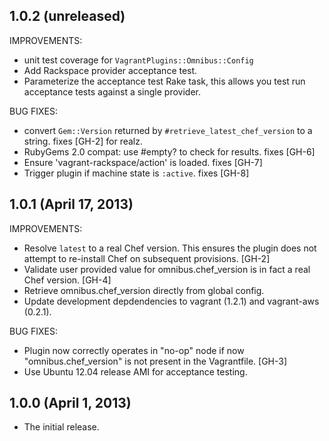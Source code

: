 ## 1.0.2 (unreleased)

IMPROVEMENTS:

* unit test coverage for `VagrantPlugins::Omnibus::Config`
* Add Rackspace provider acceptance test.
* Parameterize the acceptance test Rake task, this allows you test run
  acceptance tests against a single provider.

BUG FIXES:

* convert `Gem::Version` returned by `#retrieve_latest_chef_version` to a
  string. fixes [GH-2] for realz.
* RubyGems 2.0 compat: use #empty? to check for results. fixes [GH-6]
* Ensure 'vagrant-rackspace/action' is loaded. fixes [GH-7]
* Trigger plugin if machine state is `:active`. fixes [GH-8]

## 1.0.1 (April 17, 2013)

IMPROVEMENTS:

* Resolve `latest` to a real Chef version. This ensures the plugin does not
  attempt to re-install Chef on subsequent provisions. [GH-2]
* Validate user provided value for omnibus.chef_version is in fact a real Chef
  version. [GH-4]
* Retrieve omnibus.chef_version directly from global config.
* Update development depdendencies to vagrant (1.2.1) and vagrant-aws
  (0.2.1).

BUG FIXES:

* Plugin now correctly operates in "no-op" node if now "omnibus.chef_version"
  is not present in the Vagrantfile. [GH-3]
* Use Ubuntu 12.04 release AMI for acceptance testing.

## 1.0.0 (April 1, 2013)

* The initial release.
